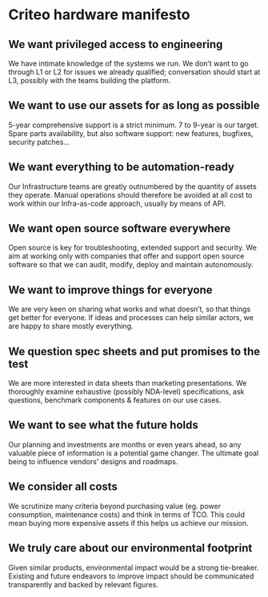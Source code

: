 # Criteo hardware manifesto

## We want privileged access to engineering

We have intimate knowledge of the systems we run. We don’t want to go through L1 or L2 for issues we already qualified; conversation should start at L3, possibly with the teams building the platform.

## We want to use our assets for as long as possible

5-year comprehensive support is a strict minimum. 7 to 9-year is our target. Spare parts availability, but also software support: new features, bugfixes, security patches…

## We want everything to be automation-ready

Our Infrastructure teams are greatly outnumbered by the quantity of assets they operate. Manual operations should therefore be avoided at all cost to work within our Infra-as-code approach, usually by means of API.

## We want open source software everywhere

Open source is key for troubleshooting, extended support and security. We aim at working only with companies that offer and support open source software so that we can audit, modify, deploy and maintain autonomously.

## We want to improve things for everyone

We are very keen on sharing what works and what doesn’t, so that things get better for everyone. If ideas and processes can help similar actors, we are happy to share mostly everything.

## We question spec sheets and put promises to the test

We are more interested in data sheets than marketing presentations. We thoroughly examine exhaustive (possibly NDA-level) specifications, ask questions, benchmark components & features on our use cases.

## We want to see what the future holds

Our planning and investments are months or even years ahead, so any valuable piece of information is a potential game changer. The ultimate goal being to influence vendors' designs and roadmaps.

## We consider all costs

We scrutinize many criteria beyond purchasing value (eg. power consumption, maintenance costs) and think in terms of TCO. This could mean buying more expensive assets if this helps us achieve our mission.

## We truly care about our environmental footprint

Given similar products, environmental impact would be a strong tie-breaker. Existing and future endeavors to improve impact should be communicated transparently and backed by relevant figures.
